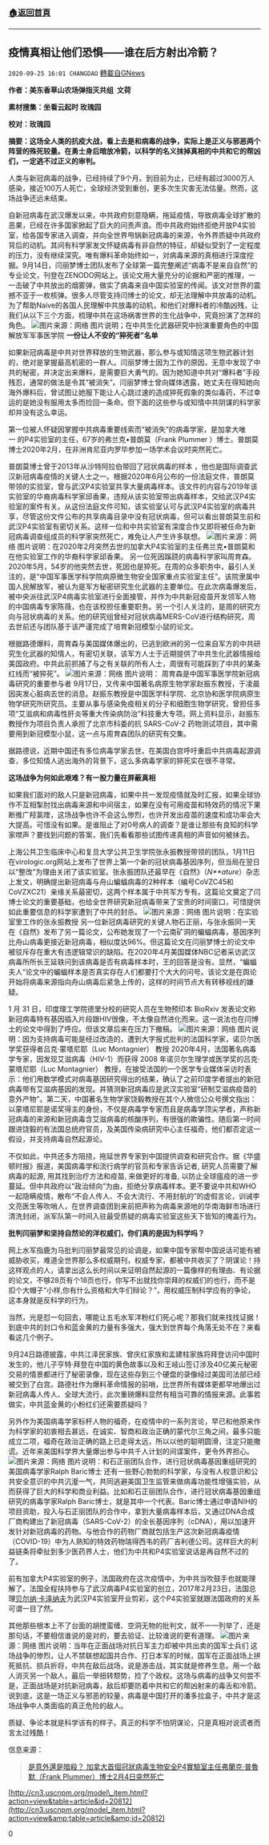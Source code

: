 ###  [:house:返回首頁](https://github.com/ourhimalayas/txt)
---

## 疫情真相让他们恐惧——谁在后方射出冷箭？
`2020-09-25 16:01 CHANGDAO` [轉載自GNews](https://gnews.org/zh-hant/382617/)

**作者：美东香草山农场弹指灭共组  文荷**

**素材搜集：坐看云起时 玫瑰园**

**校对：玫瑰园**

**摘要：这场全人类的抗疫大战，看上去是和病毒的战争，实际上是正义与邪恶两个阵营的殊死较量。在勇士身后暗放冷箭，以科学的名义抹掉真相的中共和它的帮凶们，一定逃不过正义的审判。**

人类与新冠病毒的战争，已经持续了9个月。到目前为止，已经有超过3000万人感染，接近100万人死亡，全球经济受到重创，更多次生灾害无法估量。然而，这场战争还远未结束。

自新冠病毒在武汉爆发以来，中共政府刻意隐瞒，拖延疫情，导致病毒全球扩散的恶果，已经在许多国家掀起了巨大的问责声浪。而中共政府始终拒绝开放P4实验室，给各国专家进入调查，并向全世界甩锅新冠病毒的来源，令外界质疑中共政府背后的动机。其间有科学家发文怀疑病毒有非自然的特征，却疑似受到了一定程度的压力，没有继续深究。唯有爆料革命始终如一，对病毒来源的真相进行深度挖掘。9月14日，闫丽梦博士团队发布了全球第一篇完整阐述“病毒不是来自自然”的专业论文，刊登在ZENODO网站上。该论文用大量充分的论据和严密的推理，一一击破了中共放出的烟雾弹，做实了病毒来自中国实验室的传闻。该文对世界的震撼不亚于一枚核弹。很多人尽管支持闫博士的论文，却无法理解中共放毒的动机。为了帮助Naive的各国人民理解中共放毒的动机，和他们对爆料者的冷酷凶残，让我们从以下三个方面，梳理中共在这场祸害世界的生化战争中，究竟扮演了怎样的角色。
![]()![](https://s3.amazonaws.com/gnews-media-offload/wp-content/uploads/2020/09/25153644/Picture35-2.png)图片来源：网络
图片说明；在中共生化武器研究中扮演重要角色的中国解放军军事医学院
**一份让人不安的“猝死者”名单**

如果新冠病毒是中共对世界释放的生物武器，那么参与或知情这项生物武器计划的，绝对是掌握最高机密的一群人。闫丽梦博士因为工作的原因，无意中发现了中共的秘密，并决定出来爆料，是需要巨大勇气的。因为她知道中共对“爆料者”手段残忍，通常的做法是令其“被消失”。闫丽梦博士曾向媒体透露，她丈夫在得知她向海外爆料后，曾试图让她服下能让人心跳过速的造成猝死假象的类似毒药，不过幸运的是她没有服用太多而捡回一条命。但下面的这些参与或知情中共阴谋的科学家却并没有这么幸运。

第一位被人怀疑因掌握中共病毒重要线索而“被消失”的病毒学家，是加拿大唯一 的P4实验室的主任，67岁的弗兰克•普朗莫（Frank Plummer ）博士。普朗莫博士2020年2月，在非洲肯尼亚内罗毕参加一场学术会议时突然死亡。

普朗莫博士曾于2013年从沙特阿拉伯带回了冠状病毒的样本 ，他也是国际调查武汉新冠病毒疫情的关键人士之一。根据2020年6月公布的一份法庭文件，普朗莫带领的实验室，曾与武汉P4实验室共享大量病毒样本。该文件的内容与2019年该实验室的华裔病毒科学家邱香果，违规从该实验室带出病毒样本，交给武汉P4实验室的案件有关。从这份法庭文件可知，该实验室认可与武汉P4实验室的病毒共享，尽管这份文件公布的共享病毒目录中没有冠状病毒，但可以看出普朗莫生前和武汉P4实验室有密切关系。这样一位和中共实验室有深度合作又即将被任命为新冠病毒调查组成员的科学家突然死亡，难免让人产生许多联想。
![]()![](https://s3.amazonaws.com/gnews-media-offload/wp-content/uploads/2020/09/25154029/Picture36-2.png)图片来源：网络
图片说明：在2020年2月突然去世的加拿大P4实验室的主任弗兰克•普朗莫和在他实验室工作的华裔科学家邱香果。
另一位死因蹊跷的病毒科学家叫周育森。2020年5月，54岁的他突然去世，死因也是猝死。在周的众多职务中，最引人关注的，是“中国军事医学科学院病原微生物安全国家重点实验室主任”。该院隶属中国人民解放军，被认为是军方秘密研究生化武器的主要单位。在此次病毒爆发后，被中央派往武汉P4病毒实验室进行全面接管，并作为中共新冠疫苗开发领军人物的中国病毒专家陈薇，也在该校担任重要职务。另一个引人关注的，是周的研究方向与冠状病毒的关系。他的研究组曾经对冠状病毒MERS-CoV进行结构研究，周去世前还与团队基于该严谨完成了培育新冠模型小鼠的论文。

根据路德爆料，周育森与美国媒体爆出的，已逃到欧洲的另一位来自军方的中共研究生化武器的知情人，有密切关联，该军方人士于近期提供了中共生化武器情报给美国政府。中共此前抓捕了与之有关联的所有人士，周很有可能踩到了中共的某条红线而“被猝死”。
![]()![](https://s3.amazonaws.com/gnews-media-offload/wp-content/uploads/2020/09/25154150/Picture37-2.png)图片来源：网络
图片说明： 周育森是中国军事医学院新冠病毒研究的重要参与者
9月17日，又传来中国著名病原生物学家赵振东教授，于凌晨因突发心脏病去世的消息。赵振东教授是中国医学科学院、北京协和医学院病原生物学研究所研究员。主要从事与感染免疫相关的分子和细胞生物学研究，曾担任多项“艾滋病和病毒性肝炎等重大传染病防治”科技重大专项。网上资料显示，赵振东教授作为项目负责人承担了北京市科委的抗 SARS-CoV-2 药物测试项目，其中需要用到新冠模型小鼠，这一点与周育森团队的研究有交集。

据路德说，近期中国还有多位病毒学家去世。在美国白宫呼吁重启中共病毒起源调查，多位知情人逃出海外的背景下，这么多病毒学家的猝死实在很不寻常。

**这场战争为何如此艰难？有一股力量在屏蔽真相**

如果我们面对的敌人只是新冠病毒，如果中共一发现疫情就及时汇报，如果全球协作不互相掣肘找出病毒来源和中间宿主，如果在没有可用疫苗和特效药的情况下果断推广羟氯喹，这场战争也许不会这么惨烈，也许开发出疫苗的速度和成功率会大大提高。可惜没有如果。是谁阻止了对0号病人的调查？是谁让那些有良知的科学家噤声？要找到问题的答案，我们先看看那些试图传递真相的声音如何被抹去。

上海公共卫生临床中心和复旦大学公共卫生学院张永振教授带领的团队，1月11日在virologic.org网站上发布了世界上第一个新的冠状病毒基因序列，但当局在翌日以“整改”为理由关闭了该实验室。张永振团队还最早在《自然》（*N**ature*）杂志上发文，明确提出新冠病毒与舟山蝙蝠病毒的2种样本（编号CoVZC45和CoVZXC21）亲缘关系最密切，这两个样本属于中共军方专有。这篇论文奠定了闫博士论文的重要基础，也给全世界研究新冠病毒带来了宝贵的时间窗口，可惜提供如此重要信息的科学家遭到了中共的封杀。
![]()![](https://s3.amazonaws.com/gnews-media-offload/wp-content/uploads/2020/09/25154337/Picture38-2.png)图片来源：网络
图片说明：在实验室里工作的张永振教授
另一位新冠病毒研究的关键人物石正丽，与张永振同一天在《自然》发布了另一篇论文，公布她发现了一个云南矿洞的蝙蝠病毒，基因序列比舟山病毒更接近新冠病毒，相似度达96%。但这篇论文在闫丽梦博士的论文中被驳斥存在重大有违逻辑常识的缺陷。在2020年4月美国媒体NBC记者采访武汉病毒所所长王延轶问到该病毒是否有病毒样本时，王的回答是没有。显然，“蝙蝠夫人”论文中的蝙蝠样本是否真实存在人们都要打个大大的问号。该论文是在舆论开始将病毒来源指向舟山病毒后紧急上传的，这样的时间节点大有转移视线的嫌疑。

1 月 31 日，印度理工学院德里分校的研究人员在生物预印本 BioRxiv 发表论文称新冠病毒特有基因插入片段跟HIV很像，不太像自然进化而来。这一说法也在闫博士的论文中得到了呼应。但该文章后来在压力下撤稿。
![]()![](https://s3.amazonaws.com/gnews-media-offload/wp-content/uploads/2020/09/25154540/Picture39-2.png)图片来源：网络
图片说明：因为支持病毒可能是经过改造的，遭到大字报式批判的法国科学家，诺贝尔医学奖获得者吕克·蒙塔尼耶（Luc Montagnier） 教授
2020年4月，法国著名病毒学专家，因发现艾滋病毒（HIV-1）而获得 2008 年诺贝尔生理学或医学奖的吕克·蒙塔尼耶（Luc Montagnier） 教授，在接受法国的一个医学专业媒体采访时表示：他们用数学模式对病毒基因研究得出的结果，确认了之前印度学者提出的新冠病毒带有艾滋病基因的发现。并猜测新冠病毒应是武汉实验室“研制艾滋病疫苗的意外产物”。第二天，中国著名生物学家饶毅教授在其个人微信公众号撰文指出：以蒙塔尼耶是诺奖得主的身份，不仅是病毒学专家而且是病毒学顶尖学者，声称新冠病毒的来源和新冠病毒含艾滋病毒的核酸序列，有很强的欺骗性。随后第一时间跟进饶毅的有法国总统府官员，及美国传染病研究中心主任福奇，他们都否定这一假设，并支持病毒自然起源论。

不仅如此，中共还多方阻挠，拖延世界专家到中国提供调查和研究合作。据《华盛顿时报》报道，美国病毒学和流行病学的官员和专家告诉记者, 研究人员需要了解病毒的起源, 用其找到治疗方法和疫苗, 来做更好的准备, 以防止全球瘟疫的进一步蔓延。但中共政府以“政治倾向”为由，拒绝分享病毒样本。更不要说中共和WHO一起隐瞒疫情，散布“不会人传人、不会大流行、不用封航的”的虚假言论，训诫李文亮医生等吹哨人，在世界调查团到来前把声称为病毒来源地的华南海鲜市场进行清洗封闭，派军队第一时间入驻最受质疑的病毒实验室这些天下皆知的掩盖行为。

**批判闫丽梦和坚持自然论的洋权威们，你们真的是因为科学吗？**

网上水军指鹿为马批判闫丽梦最常见的论调是，如果中国专家帮中国说话可能有被威胁收买，难道全世界那么多权威期刊，权威专家，都被中共收买了？阴谋论！持这样观点的人，请拿出这么长时间以来证明自然起源的一篇像样的有理由、有论据的论文，不够28页有个18页也行，你写不出就找你崇拜的权威们的也行，而不是扣个大帽子“小样,你有什么资格和大牛们辩论？”，用权威压制科学应有的争论，这本身就是反科学的行为。

当然，光是怼一句回去，哪能让五毛水军洋粉红们死心呢？那我们就来找找证据！到底中共的封口令和蓝金黄的力量有多强大，强大到世界每个角落无处不在？来看看这几个例子。

9月24日路德披露，中共江泽民家族、曾庆红家族和孟建柱家族将拜登访问中国时发生的，他儿子亨特·拜登在中国的黄色故事以及和王岐山签订涉及40亿美元秘密交易的情景都进行了秘密录像，现在这些存到三个硬盘的录像经过美国司法部已经被交到了白宫。路德社作为爆料革命情报的前哨，比世界所有媒体更都早地爆出过新冠病毒人传人、全球大流行，此次重磅爆料显然有相当可靠的情报来源。此事若做实，中共蓝金黄的小粉红们还需要质疑吗？

另外作为美国病毒学家标杆人物的福奇，在疫情中的一系列言论，早已和他原来作为科学家的初衷相去甚远，在诚实、智商和政治正确的蒙代尔三角之间，最多只能成立二项，福奇在政治正确的路上已走得太远，所以以他的聪明圆滑，注定只能撒谎。近年来美国科学界大量爆出参与中共千人计划的间谍案件，更令外界担心。
![]()![](https://s3.amazonaws.com/gnews-media-offload/wp-content/uploads/2020/09/25155346/Picture40-1.png)图片来源：网络
图片说明：和石正丽团队合作，进行冠状病毒基因重组研究的美国病毒学家Ralph Baric博士
还有一些野心勃勃的科学家，与没有人权意识和公共安全意识的中共沆瀣一气，共同逃避美国卫生监管来做病毒功能性增强实验，从而获得了巨大的科学和商业利益。比如和石正丽团队合作，进行冠状病毒基因重组研究的病毒学家Ralph Baric博士，就是其中一个代表。Baric博士通过申请NIH的项目资助，投入与石正丽团队的合作中，拿到大量病毒样本后，又通过DNA合成厂商构建出了新冠病毒（SARS-CoV-2）的全长基因序列（cDNA），用以加速开发针对新冠病毒的药物。与他合作的药物厂商就包括生产这次新冠病毒疫情（COVID-19）中为人熟知的特效药物瑞得西韦的药厂吉利德公司。这样巨大的利益链条将牵扯到多少医药界人士，他们为中共和P4实验室说话是再自然不过的了。

前有加拿大P4实验室的例子，法国政府在这次疫情中，为中共当吹鼓手也就能理解了。法国全程扶持参与了武汉病毒P4实验室的创立，2017年2月23日，法国总理[贝尔纳·卡泽纳夫](https://zh.m.wikipedia.org/wiki/%E8%B2%9D%E7%88%BE%E7%B4%8D%C2%B7%E5%8D%A1%E6%BE%A4%E7%B4%8D%E5%A4%AB)为武汉P4实验室开业剪彩，这个P4实验室就跟法国政府的关系可谓一目了然。

其他那些根本上不了台面的胡搅蛮缠、空洞无物的批判文，就不一一列举了，还是那句话，不要相信谁说的是对的，要去验证、比较谁说的更有道理。
![]()![](https://s3.amazonaws.com/gnews-media-offload/wp-content/uploads/2020/09/25155518/Picture41-2.png)图片来源：网络
图片说明：当年在正面战场对抗日军主力却被中共出卖的国军士兵们
这场战争的惨烈，让人不禁联想起国共合作、打日本军的时候，国军在正面战场上拼死抵抗、损兵折将，中共在敌后战场，说是游击战，其实就是修养生息。用一个敌人消灭另一个敌人，最后一举扭转颓势，捡了个政权。这场与病毒的战争又何尝不是，正面战场是对抗新冠病毒，敌后却要防着中共和它的帮凶射来的毒舌和冷箭。说到底，这是一场正义与邪恶的较量，病毒是中国打开的潘多拉盒子，中共才是这场战争中人类面临的真正危险的敌人。

质疑、争论本就是科学该有的样子。真正的科学不怕阴谋论，只是真相对说谎者而言太过残酷！





信息来源：



> [是意外還是暗殺？ 加拿大首個冠狀病毒生物安全P4實驗室主任弗蘭克·普魯默（Frank Plummer）博士2月4日突然死亡](https://gnews.org/zh-hant/107035/)

[http://cn3.uscnpm.org/model\_item.html?action=view&table=article&id=20812](http://cn3.uscnpm.org/model_item.html?action=view&amp;table=article&amp;id=20812)

0
